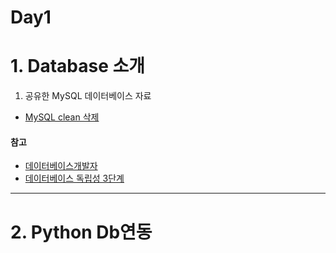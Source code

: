 # Day1

# 1. Database 소개

1. 공유한 MySQL 데이터베이스 자료

 - [MySQL clean 삭제](https://answers.microsoft.com/en-us/windows/forum/windows_other-windows_programs/how-to-completely-uninstall-mysql/e90e1344-7b90-4319-8b2f-77b271ae66ed)

#### 참고

 - [데이터베이스개발자](http://www.saramin.co.kr/zf_user/cms/job-information/view?idx=20240&dtlGb=1)
 - [데이터베이스 독립성 3단계](https://m.blog.naver.com/PostView.nhn?blogId=brickbot&logNo=220432306464&proxyReferer=https:%2F%2Fwww.google.com%2F)

---

# 2. Python Db연동
